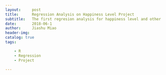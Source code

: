 ```yaml
---
layout:     post
title:      Regression Analysis on Happiness Level Project 
subtitle:   The first regresion analysis for happiness level and other dependent variables on a survey data.
date:       2018-06-1
author:     Jiashu Miao
header-img: 
catalog: true
tags:

    - R
    - Regression
    - Project 
    
---
```


